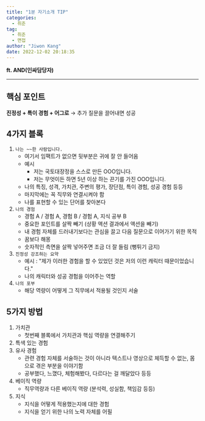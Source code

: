 ```yaml
---
title: "1분 자기소개 TIP"
categories:
  - 취준
tag:
  - 취준
  - 면접
author: "Jiwon Kang"
date: 2022-12-02 20:18:35
---
```



**ft. AND(인싸담당자)**

---

## 핵심 포인트

**진정성 + 특이 경험 + 어그로** → 추가 질문을 끌어내면 성공

## 4가지 블록

1. `나는 ~~한 사람입니다.`
    - 여기서 임팩트가 없으면 뒷부분은 귀에 잘 안 들어옴
    - 예시
        - 저는 국토대장정을 스스로 만든 OOO입니다.
        - 저는 무엇이든 하면 5년 이상 하는 끈기를 가진 OOO입니다.
    - 나의 특징, 성격, 가치관, 주변의 평가, 장단점, 특이 경험, 성공 경험 등등
    - 마지막에는 꼭 직무와 연결시켜야 함
    - 나를 표현할 수 있는 단어를 찾아본다
2. `나의 경험`
    - 경험 A / 경험 A, 경험 B / 경험 A, 지식 공부 B
    - 중요한 포인트를 살짝 빼기 (상황 액션 결과에서 액션을 빼기)
    - 내 경험 자체를 드러내기보다는 관심을 끌고 다음 질문으로 이어가기 위한 목적
    - 꿈보다 해몽
    - 숫자적인 측면을 살짝 넣어주면 조금 더 잘 들림 (뻥튀기 금지)
3. `진정성 강조하는 요약`
    - 예시 : "제가 이러한 경험을 할 수 있었던 것은 저의 이런 캐릭터 때문이었습니다."
    - 나의 캐릭터와 성공 경험을 이어주는 역할
4. `나의 포부`
    - 해당 역량이 어떻게 그 직무에서 적용될 것인지 서술

## 5가지 방법

1. 가치관
    - 첫번째 블록에서 가치관과 핵심 역량을 연결해주기
2. 특색 있는 경험
3. 유사 경험
    - 관련 경험 자체를 서술하는 것이 아니라 텍스트나 영상으로 체득할 수 없는, 몸으로 겪은 부분을 이야기함
    - 공부했다, 느꼈다, 체험해봤다, 다르다는 걸 깨달았다 등등
4. 베이직 역량
    - 직무역량과 다른 베이직 역량 (분석력, 성실함, 책임감 등등)
5. 지식
    - 지식을 어떻게 적용했는지에 대한 경험
    - 지식을 얻기 위한 나의 노력 자체를 어필